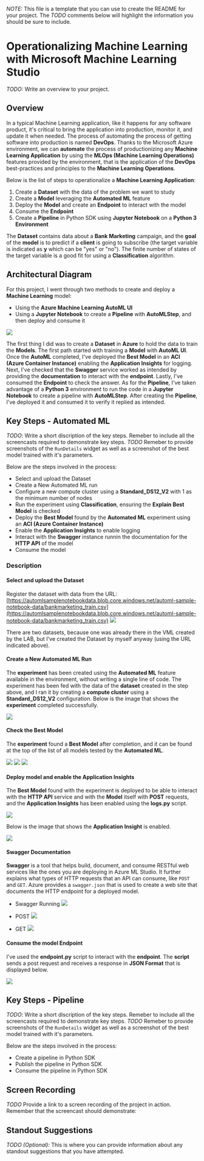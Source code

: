 *NOTE:* This file is a template that you can use to create the README for your project. The *TODO* comments below will highlight the information you should be sure to include.


# Operationalizing Machine Learning with Microsoft Machine Learning Studio

*TODO:* Write an overview to your project.
## Overview

In a typical Machine Learning application, like it happens for any software product, it's critical to bring the application into production, monitor it, and update it when needed. The process of automating the process of getting software into production is named **DevOps**. Thanks to the Microsoft Azure environment, we can **automate** the process of productionizing any **Machine Learning Application** by using the **MLOps (Machine Learning Operations)** features provided by the environment, that is the application of the **DevOps** best-practices and principles to the **Machine Learning Operations**.

Below is the list of steps to operationalize a **Machine Learning Application**:

1. Create a **Dataset** with the data of the problem we want to study
2. Create a **Model** leveraging the **Automated ML** feature
3. Deploy the **Model** and create an **Endpoint** to interact with the model
4. Consume the **Endpoint**
5. Create a **Pipeline** in Python SDK using **Jupyter Notebook** on a **Python 3 Environment**

The **Dataset** contains data about a **Bank Marketing** campaign, and the **goal** of the **model** is to predict if a **client** is going to subscribe (the target variable is indicated as **y** which can be "yes" or "no"). The finite number of states of the target variable is a good fit for using a **Classification** algorithm.


## Architectural Diagram
For this project, I went through two methods to create and deploy a **Machine Learning** model:

* Using the **Azure Machine Learning AutoML UI**
* Using a **Jupyter Notebook** to create a **Pipeline** with **AutoMLStep**, and then deploy and consume it

![](./Media/XItC0J2oMS.png)

The first thing I did was to create a **Dataset** in **Azure** to hold the data to train the **Models**. The first path started with training a **Model** with **AutoML UI**. Once the **AutoML** completed, I've deployed the **Best Model** in an **ACI (Azure Container Instance)** enabling the **Application Insights** for logging. Next, I've checked that the **Swagger** service worked as intended by providing the **documentation** to interact with the **endpoint**. Lastly, I've consumed the **Endpoint** to check the answer. As for the **Pipeline**, I've taken advantage of a **Python 3** environment to run the code in a **Jupyter Notebook** to create a pipeline with **AutoMLStep**. After creating the **Pipeline**, I've deployed it and consumed it to verify it replied as intended.

## Key Steps - Automated ML
*TODO*: Write a short discription of the key steps. Remeber to include all the screencasts required to demonstrate key steps. 
*TODO* Remeber to provide screenshots of the `RunDetails` widget as well as a screenshot of the best model trained with it's parameters.

Below are the steps involved in the process:

* Select and upload the Dataset
* Create a New Automated ML run
* Configure a new compute cluster using a **Standard_DS12_V2** with 1 as the minimum number of nodes
* Run the experiment using **Classification**, ensuring the **Explain Best Model** is checked
* Deploy the **Best Model** found by the **Automated ML** experiment using an **ACI (Azure Container Instance)**
* Enable the **Application Insights** to enable logging
* Interact with the **Swagger** instance runnin the documentation for the **HTTP API** of the model
* Consume the model

### Description

#### Select and upload the Dataset
Register the dataset with data from the URL: [https://automlsamplenotebookdata.blob.core.windows.net/automl-sample-notebook-data/bankmarketing_train.csv](https://automlsamplenotebookdata.blob.core.windows.net/automl-sample-notebook-data/bankmarketing_train.csv)
![](./Media/Registered_Datasets.png)

There are two datasets, because one was already there in the VML created by the LAB, but I've created the Dataset by myself anyway (using the URL indicated above).

#### Create a New Automated ML Run
The **experiment** has been created using the **Automated ML** feature available in the environment, without writing a single line of code. The experiment has been fed with the data of the **dataset** created in the step above, and I ran it by creating a **compute cluster** using a **Standard_DS12_V2** configuration. Below is the image that shows the **experiment** completed successfully.

![](./Media/Experiment_Completed.png)

#### Check the Best Model
The **experiment** found a **Best Model** after completion, and it can be found at the top of the list of all models tested by the **Automated ML**.

![](./Media/Models_Completed.png)
![](./Media/Best_Model.png)
![](./Media/Best_Model_Details.png)

#### Deploy model and enable the Application Insights
The **Best Model** found with the experiment is deployed to be able to interact with the **HTTP API** service and with the **Model** itself with **POST** requests, and the **Application Insights** has been enabled using the **logs.py** script.

![](./Media/LogsPy_Logs.png)

Below is the image that shows the **Application Insight** is enabled.

![](./Media/Application_Insights_ENABLED.png)


#### Swagger Documentation
**Swagger** is a tool that helps build, document, and consume RESTful web services like the ones you are deploying in Azure ML Studio. It further explains what types of HTTP requests that an API can consume, like `POST` and `GET`. Azure provides a `swagger.json` that is used to create a web site that documents the HTTP endpoint for a deployed model. 

* Swagger Running
![](./Media/Swagger_Running.png)

* POST
![](./Media/Swagger_POST.png)

* GET
![](./Media/Swagger_GET.png)

#### Consume the model Endpoint
I've used the **endpoint.py** script to interact with the **endpoint**. The **script** sends a post request and receives a response in **JSON Format** that is displayed below.

![](./Media/Endpoint.png)

## Key Steps - Pipeline
*TODO*: Write a short discription of the key steps. Remeber to include all the screencasts required to demonstrate key steps. 
*TODO* Remeber to provide screenshots of the `RunDetails` widget as well as a screenshot of the best model trained with it's parameters.

Below are the steps involved in the process:

* Create a pipeline in Python SDK
* Publish the pipeline in Python SDK
* Consume the pipeline in Python SDK



## Screen Recording
*TODO* Provide a link to a screen recording of the project in action. Remember that the screencast should demonstrate:

## Standout Suggestions
*TODO (Optional):* This is where you can provide information about any standout suggestions that you have attempted.
